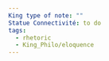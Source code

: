 ```yaml
---
King type of note: ""
Statue Connectivité: to do
tags:
  - rhetoric
  - King_Philo/eloquence
---
```

